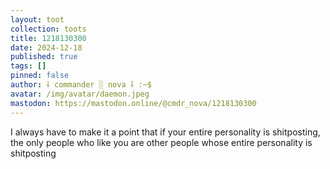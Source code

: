 ```yaml
---
layout: toot
collection: toots
title: 1218130300
date: 2024-12-18
published: true
tags: []
pinned: false
author: ⸸ commander ░ nova ⸸ :~$
avatar: /img/avatar/daemon.jpeg
mastodon: https://mastodon.online/@cmdr_nova/1218130300
---
```


I always have to make it a point that if your entire personality is shitposting, the only people who like you are other people whose entire personality is shitposting
